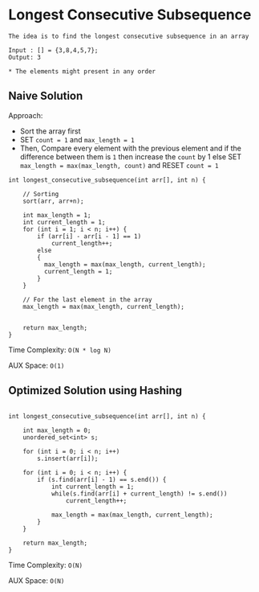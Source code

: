 # Longest Consecutive Subsequence
`The idea is to find the longest consecutive subsequence in an array`

```
Input : [] = {3,8,4,5,7};
Output: 3

* The elements might present in any order
```

## Naive Solution

Approach:
- Sort the array first
- SET `count = 1` and `max_length = 1`
- Then, Compare every element with the previous element and if the difference between them is `1` then increase the `count` by 1 else SET `max_length = max(max_length, count)` and RESET `count = 1` 

```
int longest_consecutive_subsequence(int arr[], int n) {

    // Sorting
    sort(arr, arr+n);

    int max_length = 1;
    int current_length = 1;
    for (int i = 1; i < n; i++) {
        if (arr[i] - arr[i - 1] == 1)
            current_length++;
        else 
        {
          max_length = max(max_length, current_length);
          current_length = 1;
        }
    }
    
    // For the last element in the array
    max_length = max(max_length, current_length);


    return max_length;
}

```
Time Complexity: `O(N * log N)`

AUX Space: `O(1)`


## Optimized Solution using Hashing

```

int longest_consecutive_subsequence(int arr[], int n) {

    int max_length = 0;
    unordered_set<int> s;

    for (int i = 0; i < n; i++)
        s.insert(arr[i]);

    for (int i = 0; i < n; i++) {
        if (s.find(arr[i] - 1) == s.end()) {
            int current_length = 1;
            while(s.find(arr[i] + current_length) != s.end())
                current_length++;

            max_length = max(max_length, current_length);
        }
    }

    return max_length;
}

```

Time Complexity: `O(N)`

AUX Space: `O(N)`